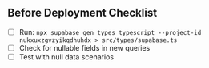## Before Deployment Checklist
- [ ] Run: `npx supabase gen types typescript --project-id nukxuxzgvzyikqdhuhdx > src/types/supabase.ts`
- [ ] Check for nullable fields in new queries
- [ ] Test with null data scenarios